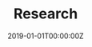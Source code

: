---
title: "Research"  # Add a page title.
summary: "Hello!"  # Add a page description.
date: "2019-01-01T00:00:00Z"  # Add today's date.
lastmod: "2022-04-11"
type: "widget_page"  # Page type is a Widget Page
---